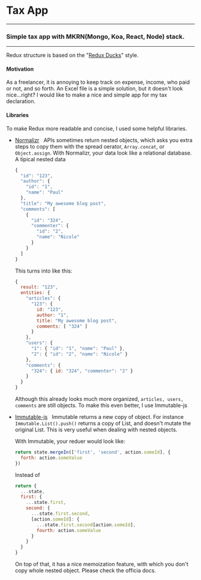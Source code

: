 # Tax App

---

### Simple tax app with MKRN(Mongo, Koa, React, Node) stack.

---

Redux structure is based on the "[Redux Ducks](https://github.com/erikras/ducks-modular-redux)" style.

#### Motivation

As a freelancer, it is annoying to keep track on expense, income, who paid or not, and so forth. An Excel file is a simple solution, but it doesn't look nice...right? I would like to make a nice and simple app for my tax declaration.

#### Libraries

To make Redux more readable and concise, I used some helpful libraries.

- [Normalizr](https://github.com/paularmstrong/normalizr)
  &nbsp;
  APIs sometimes return nested objects, which asks you extra steps to copy them with the spread oerator, `Array.concat`, or `Object.assign`. With Normalizr, your data look like a relational database.
  &nbsp;
  A tipical nested data

  ```javascript
  {
    "id": "123",
    "author": {
      "id": "1",
      "name": "Paul"
    },
    "title": "My awesome blog post",
    "comments": [
      {
        "id": "324",
        "commenter": {
          "id": "2",
          "name": "Nicole"
        }
      }
    ]
  }
  ```

  This turns into like this:

  ```javascript
  {
    result: "123",
    entities: {
      "articles": {
        "123": {
          id: "123",
          author: "1",
          title: "My awesome blog post",
          comments: [ "324" ]
        }
      },
      "users": {
        "1": { "id": "1", "name": "Paul" },
        "2": { "id": "2", "name": "Nicole" }
      },
      "comments": {
        "324": { id: "324", "commenter": "2" }
      }
    }
  }
  ```

  Although this already looks much more organized, `articles, users, comments` are still objects. To make this even better, I use Immutable-js
  &nbsp;

- [Immutable-js](https://github.com/facebook/immutable-js)
  &nbsp;
  Immutable returns a new copy of object. For instance `Immutable.List().push()` returns a copy of List, and doesn't mutate the original List. This is very useful when dealing with nested objects.
  &nbsp;

  With Immutable, your reduer would look like:

  ```javascript
  return state.mergeIn(['first', 'second', action.someId], {
    forth: action.someValue
  })
  ```

  Instead of

  ```javascript
  return {
    ...state,
    first: {
      ...state.first,
      second: {
        ...state.first.second,
        [action.someId]: {
          ...state.first.second[action.someId],
          fourth: action.someValue
        }
      }
    }
  }
  ```

  On top of that, it has a nice memoization feature, with which you don't copy whole nested object. Please check the officia docs.

  &nbsp;
